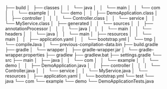 ├── build
│   ├── classes
│   │   └── java
│   │       └── main
│   │           └── com
│   │               └── example
│   │                   └── demo
│   │                       ├── DemoApplication.class
│   │                       ├── controller
│   │                       │   └── Controller.class
│   │                       └── service
│   │                           └── MyService.class
│   ├── generated
│   │   └── sources
│   │       ├── annotationProcessor
│   │       │   └── java
│   │       │       └── main
│   │       └── headers
│   │           └── java
│   │               └── main
│   ├── resources
│   │   └── main
│   │       ├── application.yaml
│   │       └── bootstrap.yml
│   └── tmp
│       └── compileJava
│           └── previous-compilation-data.bin
├── build.gradle
├── gradle
│   └── wrapper
│       ├── gradle-wrapper.jar
│       └── gradle-wrapper.properties
├── gradlew
├── gradlew.bat
├── settings.gradle
└── src
    ├── main
    │   ├── java
    │   │   └── com
    │   │       └── example
    │   │           └── demo
    │   │               ├── DemoApplication.java
    │   │               ├── controller
    │   │               │   └── Controller.java
    │   │               └── service
    │   │                   └── MyService.java
    │   └── resources
    │       ├── application.yaml
    │       └── bootstrap.yml
    └── test
        └── java
            └── com
                └── example
                    └── demo
                        └── DemoApplicationTests.java
